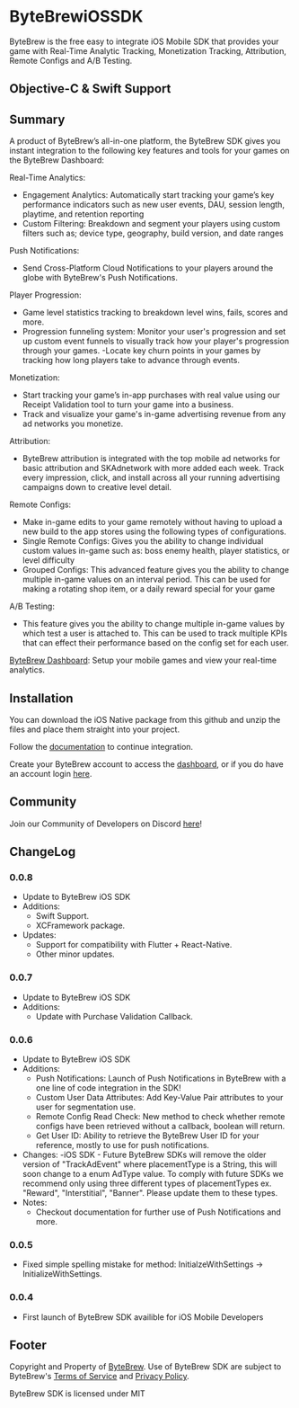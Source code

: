 # ByteBrewiOSSDK
 ByteBrew is the free easy to integrate iOS Mobile SDK that provides your game with Real-Time Analytic Tracking, Monetization Tracking, Attribution, Remote Configs and A/B Testing.

 ## Objective-C & Swift Support

 ## Summary
 A product of ByteBrew’s all-in-one platform, the ByteBrew SDK gives you instant integration to the following key features and tools for your games on the ByteBrew Dashboard:

Real-Time Analytics:
 - Engagement Analytics: Automatically start tracking your game’s key performance indicators such as new user events, DAU, session length, playtime, and retention reporting
 - Custom Filtering: Breakdown and segment your players using custom filters such as; device type, geography, build version, and date ranges
 
 Push Notifications:
  - Send Cross-Platform Cloud Notifications to your players around the globe with ByteBrew's Push Notifications.

Player Progression:
 - Game level statistics tracking to breakdown level wins, fails, scores and more.
 - Progression funneling system: Monitor your user's progression and set up custom event funnels to visually track how your player's progression through your games. 
 -Locate key churn points in your games by tracking how long players take to advance through events.

Monetization:
 - Start tracking your game’s in-app purchases with real value using our Receipt Validation tool to turn your game into a business.  
 - Track and visualize your game's in-game advertising revenue from any ad networks you monetize. 

Attribution: 
 - ByteBrew attribution is integrated with the top mobile ad networks for basic attribution and SKAdnetwork with more added each week. Track every impression, click, and install across all your running advertising campaigns down to creative level detail.

Remote Configs: 
 - Make in-game edits to your game remotely without having to upload a new build to the app stores using the following types of configurations.
 - Single Remote Configs: Gives you the ability to change individual custom values in-game such as: boss enemy health, player statistics, or level difficulty
 - Grouped Configs: This advanced feature gives you the ability to change multiple in-game values on an interval period. This can be used for making a rotating shop item, or a daily reward special for your game

A/B Testing: 
 - This feature gives you the ability to change multiple in-game values by which test a user is attached to. This can be used to track multiple KPIs that can effect their performance based on the config set for each user.

 [ByteBrew Dashboard](https://dashboard.bytebrew.io): Setup your mobile games and view your real-time analytics.

 ## Installation
 You can download the iOS Native package from this github and unzip the files and place them straight into your project.

 Follow the [documentation](https://docs.bytebrew.io/sdk/ios) to continue integration.

 Create your ByteBrew account to access the [dashboard](https://dashboard.bytebrew.io/register), or if you do have an account login [here](https://dashboard.bytebrew.io/login).



 ## Community
 Join our Community of Developers on Discord [here](https://discord.gg/sAp4f3tJte)! 


 ## ChangeLog
 ### 0.0.8
 - Update to ByteBrew iOS SDK
 - Additions:
    - Swift Support.
    - XCFramework package.
 - Updates:
    - Support for compatibility with Flutter + React-Native.
    - Other minor updates.

 ### 0.0.7
 - Update to ByteBrew iOS SDK
 - Additions:
    - Update with Purchase Validation Callback.
 
 ### 0.0.6
 - Update to ByteBrew iOS SDK
 - Additions:
    - Push Notifications: Launch of Push Notifications in ByteBrew with a one line of code integration in the SDK!
    - Custom User Data Attributes: Add Key-Value Pair attributes to your user for segmentation use.
    - Remote Config Read Check: New method to check whether remote configs have been retrieved without a callback, boolean will return.
    - Get User ID: Ability to retrieve the ByteBrew User ID for your reference, mostly to use for push notifications.
- Changes:
    -iOS SDK - Future ByteBrew SDKs will remove the older version of "TrackAdEvent" where placementType is a String, this will soon change to a enum AdType value. To comply with future SDKs we recommend only using three different types of placementTypes ex. "Reward", "Interstitial", "Banner". Please update them to these types.
- Notes:
    - Checkout documentation for further use of Push Notifications and more.
 ### 0.0.5
 - Fixed simple spelling mistake for method: InitialzeWithSettings -> InitializeWithSettings.
 ### 0.0.4
 - First launch of ByteBrew SDK availible for iOS Mobile Developers




## Footer
Copyright and Property of [ByteBrew](https://bytebrew.io). Use of ByteBrew SDK are subject to ByteBrew's [Terms of Service](https://docs.bytebrew.io/BBSettings/termsservice) and [Privacy Policy](https://docs.bytebrew.io/BBSettings/privacypolicy).

ByteBrew SDK is licensed under MIT


